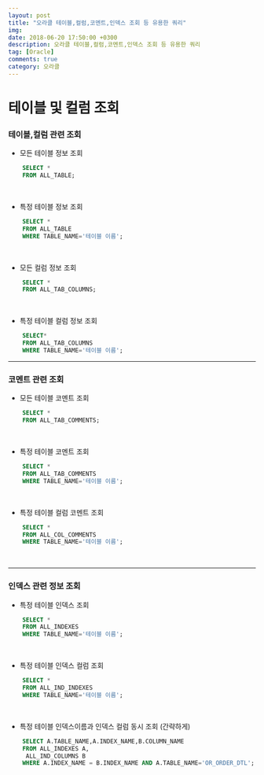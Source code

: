 ```yaml
---
layout: post
title: "오라클 테이블,컬럼,코멘트,인덱스 조회 등 유용한 쿼리"
img: 
date: 2018-06-20 17:50:00 +0300
description: 오라클 테이블,컬럼,코멘트,인덱스 조회 등 유용한 쿼리
tag: [Oracle]
comments: true
category: 오라클
---
```

# 테이블 및 컬럼 조회

### 테이블,컬럼 관련 조회

* 모든 테이블 정보 조회
```sql
	SELECT *
    FROM ALL_TABLE;
```
<br>

* 특정 테이블 정보 조회
```sql
	SELECT *
    FROM ALL_TABLE
    WHERE TABLE_NAME='테이블 이름';
```
<br>

* 모든 컬럼 정보 조회
```sql
	SELECT *
    FROM ALL_TAB_COLUMNS;
```
<br>

* 특정 테이블 컬럼 정보 조회
```sql
	SELECT*
    FROM ALL_TAB_COLUMNS
    WHERE TABLE_NAME='테이블 이름';
```

- - -


### 코멘트 관련 조회

* 모든 테이블 코멘트 조회
```sql
	SELECT *
	FROM ALL_TAB_COMMENTS;
```
<br>

* 특정 테이블 코멘트 조회
```sql
	SELECT *
    FROM ALL_TAB_COMMENTS
    WHERE TABLE_NAME='테이블 이름';
```
<br>

* 특정 테이블 컬럼 코멘트 조회
```sql
	SELECT *
    FROM ALL_COL_COMMENTS
    WHERE TABLE_NAME='테이블 이름';
```
<br>

- - -


### 인덱스 관련 정보 조회

* 특정 테이블 인덱스 조회
```sql
	SELECT *
    FROM ALL_INDEXES
    WHERE TABLE_NAME='테이블 이름';
```
<br>

* 특정 테이블 인덱스 컬럼 조회
```sql
	SELECT *
    FROM ALL_IND_INDEXES
    WHERE TABLE_NAME='테이블 이름';
```
<br>

* 특정 테이블 인덱스이름과 인덱스 컬럼 동시 조회 (간략하게)
```sql
	SELECT A.TABLE_NAME,A.INDEX_NAME,B.COLUMN_NAME
    FROM ALL_INDEXES A,
     ALL_IND_COLUMNS B
    WHERE A.INDEX_NAME = B.INDEX_NAME AND A.TABLE_NAME='OR_ORDER_DTL';
```
